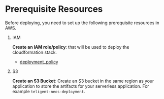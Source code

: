 # Prerequisite Resources

Before deploying, you need to set up the following prerequisite resources in AWS.

1. IAM

    **Create an IAM role/policy**: that will be used to deploy the cloudformation stack.
     - [deployment_policy](../infra/roles/deployment_policy.json)

2. S3

    **Create an S3 Bucket**:
    Create an S3 bucket in the same region as your application to store the artifacts for your serverless application.
    For example `teligent-neos-deployment`.
